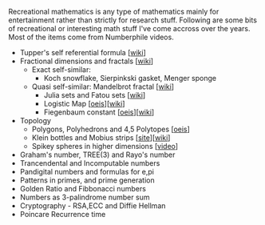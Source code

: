 Recreational mathematics is any type of mathematics mainly for entertainment rather than strictly for research stuff. Following are some bits of recreational or interesting math stuff I've come accross over the years. Most of the items come from Numberphile videos.

 * Tupper's self referential formula [[wiki](https://en.wikipedia.org/wiki/Tupper%27s_self-referential_formula)]
 * Fractional dimensions and fractals [[wiki](https://en.wikipedia.org/wiki/Fractal)]
    * Exact self-similar:
      * Koch snowflake, Sierpinkski gasket, Menger sponge  
    * Quasi self-similar: Mandelbrot fractal [[wiki](https://en.wikipedia.org/wiki/Mandelbrot_set)]
      * Julia sets and Fatou sets [[wiki](https://en.wikipedia.org/wiki/Julia_set)]
      * Logistic Map [[oeis](https://oeis.org/A098587)][[wiki](https://en.wikipedia.org/wiki/Logistic_map)]
      * Fiegenbaum constant [[oeis](https://oeis.org/A006890)][[wiki](https://en.wikipedia.org/wiki/Feigenbaum_constants)]
 * Topology 
    * Polygons, Polyhedrons and 4,5 Polytopes [[oeis](https://oeis.org/A060296)]
    * Klein bottles and Mobius strips [[site](https://www.kleinbottle.com/)][[wiki](https://en.wikipedia.org/wiki/Klein_bottle)]
    * Spikey spheres in higher dimensions [[video](https://www.youtube.com/watch?v=mceaM2_zQd8)]
 * Graham's number, TREE(3) and Rayo's number
 * Trancendental and Incomputable numbers
 * Pandigital numbers and formulas for e,pi
 * Patterns in primes, and prime generation
 * Golden Ratio and Fibbonacci numbers
 * Numbers as 3-palindrome number sum
 * Cryptography - RSA,ECC and Diffie Hellman
 * Poincare Recurrence time
